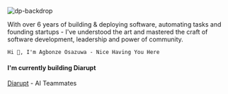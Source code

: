 ![dp-backdrop](https://github.com/spaceofmiah/spaceofmiah/assets/37231237/a15b6738-7535-4c58-9fe1-346d666641a1)


With over 6 years of building & deploying software, automating tasks and founding startups - I've understood the art and mastered the craft of software development, leadership and power of community.


`Hi 👋, I'm Agbonze Osazuwa - Nice Having You Here`

#### I'm currently building Diarupt

[Diarupt](https://diarupt.ai) - AI Teammates



